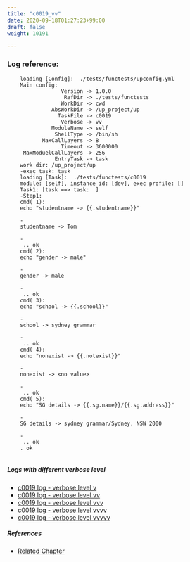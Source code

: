 ```yaml
---
title: "c0019_vv"
date: 2020-09-18T01:27:23+99:00
draft: false
weight: 10191

---
```


### Log reference: <no value>

```
    loading [Config]:  ./tests/functests/upconfig.yml
    Main config:
                 Version -> 1.0.0
                  RefDir -> ./tests/functests
                 WorkDir -> cwd
              AbsWorkDir -> /up_project/up
                TaskFile -> c0019
                 Verbose -> vv
              ModuleName -> self
               ShellType -> /bin/sh
           MaxCallLayers -> 8
                 Timeout -> 3600000
     MaxModuelCallLayers -> 256
               EntryTask -> task
    work dir: /up_project/up
    -exec task: task
    loading [Task]:  ./tests/functests/c0019
    module: [self], instance id: [dev], exec profile: []
    Task1: [task ==> task:  ]
    -Step1:
    cmd( 1):
    echo "studentname -> {{.studentname}}"
    
    -
    studentname -> Tom
    
    -
     .. ok
    cmd( 2):
    echo "gender -> male"
    
    -
    gender -> male
    
    -
     .. ok
    cmd( 3):
    echo "school -> {{.school}}"
    
    -
    school -> sydney grammar
    
    -
     .. ok
    cmd( 4):
    echo "nonexist -> {{.notexist}}"
    
    -
    nonexist -> <no value>
    
    -
     .. ok
    cmd( 5):
    echo "SG details -> {{.sg.name}}/{{.sg.address}}"
    
    -
    SG details -> sydney grammar/Sydney, NSW 2000
    
    -
     .. ok
    . ok
    
```

##### Logs with different verbose level
* [c0019 log - verbose level v](../../logs/c0019_v)
* [c0019 log - verbose level vv](../../logs/c0019_vv)
* [c0019 log - verbose level vvv](../../logs/c0019_vvv)
* [c0019 log - verbose level vvvv](../../logs/c0019_vvvv)
* [c0019 log - verbose level vvvvv](../../logs/c0019_vvvvv)

##### References
* [Related Chapter](../../vars/c0019)
